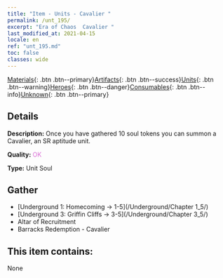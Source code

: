 ```yaml
---
title: "Item - Units - Cavalier "
permalink: /unt_195/
excerpt: "Era of Chaos  Cavalier "
last_modified_at: 2021-04-15
locale: en
ref: "unt_195.md"
toc: false
classes: wide
---
```

 [Materials](/Items/){: .btn .btn--primary}[Artifacts](/Items/Artifacts/){: .btn .btn--success}[Units](/Items/Units/){: .btn .btn--warning}[Heroes](/Items/Heroes/){: .btn .btn--danger}[Consumables](/Items/Consumables/){: .btn .btn--info}[Unknown](/Items/Unknown/){: .btn .btn--primary}

## Details
 **Description:** Once you have gathered 10 soul tokens you can summon a Cavalier, an SR aptitude unit.

 **Quality:** <span style="color: #DA70D6">OK</span>

 **Type:** Unit Soul

## Gather

*    [Underground 1: Homecoming -> 1-5](/Underground/Chapter 1_5/) 
*    [Underground 3: Griffin Cliffs -> 3-5](/Underground/Chapter 3_5/) 
*    Altar of Recruitment 
*    Barracks Redemption - Cavalier  

## This item contains:

  None

